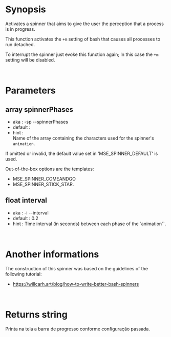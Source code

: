 # Synopsis

Activates a spinner that aims to give the user the perception that a process is 
in progress. 

This function activates the `+m` setting of bash that causes all processes to 
run detached.

To interrupt the spinner just evoke this function again; In this case the `+m` 
setting will be disabled.



&nbsp;

# Parameters

## array spinnerPhases

- aka       : -sp --spinnerPhases
- default   : 
- hint      :  
  Name of the array containing the characters used for the spinner's 
  `animation`.

If omitted or invalid, the default value set in 'MSE_SPINNER_DEFAULT' is used.

Out-of-the-box options are the templates:
- MSE_SPINNER_COMEANDGO
- MSE_SPINNER_STICK_STAR.


## float interval

- aka       : -i --interval
- default   : 0.2
- hint      :
  Time interval (in seconds) between each phase of the `animation``.


&nbsp;

# Another informations

The construction of this spinner was based on the guidelines of the following 
tutorial:
- https://willcarh.art/blog/how-to-write-better-bash-spinners



&nbsp;

# Returns string

Printa na tela a barra de progresso conforme configuração passada.